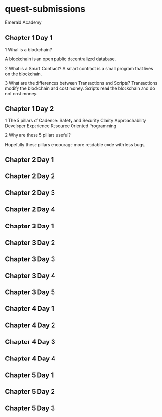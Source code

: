 # quest-submissions
Emerald Academy 


## Chapter 1 Day 1

1 What is a blockchain?

A blockchain is an open public decentralized database. 

2 What is a Smart Contract? 
A smart contract is a small program that lives on the blockchain.

3 What are the differences between Transactions and Scripts?
Transactions modify the blockchain and cost money. 
Scripts read the blockchain and do not cost money.

## Chapter 1 Day 2

1 The 5 pillars of Cadence:
Safety and Security
Clarity
Approachability
Developer Experience
Resource Oriented Programming

2 Why are these 5 pillars useful?

Hopefully these pillars encourage more readable code with less bugs.


## Chapter 2 Day 1

## Chapter 2 Day 2

## Chapter 2 Day 3

## Chapter 2 Day 4


## Chapter 3 Day 1

## Chapter 3 Day 2

## Chapter 3 Day 3

## Chapter 3 Day 4

## Chapter 3 Day 5


## Chapter 4 Day 1

## Chapter 4 Day 2

## Chapter 4 Day 3

## Chapter 4 Day 4



## Chapter 5 Day 1

## Chapter 5 Day 2

## Chapter 5 Day 3


